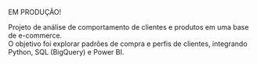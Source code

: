EM PRODUÇÃO!

Projeto de análise de comportamento de clientes e produtos em uma base de e-commerce.  
O objetivo foi explorar padrões de compra e perfis de clientes, integrando Python, SQL (BigQuery) e Power BI.
